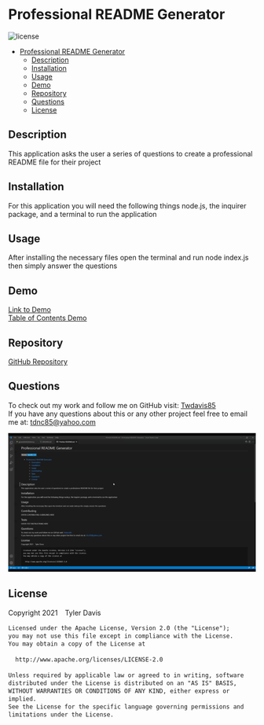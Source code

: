 # Professional README Generator
![license](https://img.shields.io/badge/license-Apache%202.0-blue)
- [Professional README Generator](#professional-readme-generator)
  - [Description](#description)
  - [Installation](#installation)
  - [Usage](#usage)
  - [Demo](#demo)
  - [Repository](#repository)
  - [Questions](#questions)
  - [License](#license)

## Description
This application asks the user a series of questions to create a professional README file for their project
## Installation
For this application you will need the following things node.js, the inquirer package, and a terminal to run the application
## Usage
After installing the necessary files open the terminal and run node index.js then simply answer the questions
## Demo
[Link to Demo](https://drive.google.com/file/d/1vHAYVlIpMvvnLy3bWLRUH3fe69y6zsrJ/view) <br/>
[Table of Contents Demo](https://drive.google.com/file/d/1HV4VAOB0ysG5kIbf-_ZpBN5OXT1aIOlV/view)
## Repository
[GitHub Repository](https://github.com/Twdavis85/Professional-README-Generator)
## Questions
To check out my work and follow me on GitHub visit: [Twdavis85](https://github.com/Twdavis85) <br/>
If you have any questions about this or any other project feel free to email me at: [tdnc85@yahoo.com](mailto:tdnc85@yahoo.com)

![README gif](./images/README.gif)

## License
Copyright  2021 &ensp; Tyler Davis

    Licensed under the Apache License, Version 2.0 (the "License");
    you may not use this file except in compliance with the License.
    You may obtain a copy of the License at
 
      http://www.apache.org/licenses/LICENSE-2.0
 
    Unless required by applicable law or agreed to in writing, software
    distributed under the License is distributed on an "AS IS" BASIS,
    WITHOUT WARRANTIES OR CONDITIONS OF ANY KIND, either express or implied.
    See the License for the specific language governing permissions and
    limitations under the License.